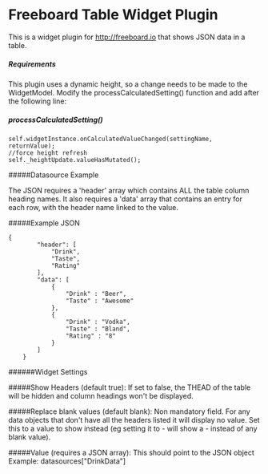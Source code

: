 Freeboard Table Widget Plugin
===============

This is a widget plugin for http://freeboard.io that shows JSON data in a table.

##### Requirements

This plugin uses a dynamic height, so a change needs to be made to the WidgetModel. Modify the processCalculatedSetting() function and add after the following line: 
##### processCalculatedSetting()
```
self.widgetInstance.onCalculatedValueChanged(settingName, returnValue);
//force height refresh
self._heightUpdate.valueHasMutated();
```

#####Datasource Example

The JSON requires a 'header' array which contains ALL the table column heading names.  It also requires a 'data' array that contains an entry for each row, with the header name linked to the value.

#####Example JSON
```
{
		"header": [
			"Drink",
			"Taste",
			"Rating"
		],
		"data": [
			{
				"Drink" : "Beer",
				"Taste" : "Awesome"
			},
			{
				"Drink" : "Vodka",
				"Taste" : "Bland",
				"Rating" : "8"
			}			
		]
	}
```

######Widget Settings

#####Show Headers (default true):
If set to false, the THEAD of the table will be hidden and column headings won't be displayed.

#####Replace blank values (default blank):
Non mandatory field.  For any data objects that don't have all the headers listed it will display no value. 
Set this to a value to show instead (eg setting it to - will show a - instead of any blank value).

#####Value (requires a JSON array):
This should point to the JSON object
Example: datasources["DrinkData"]
